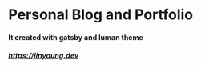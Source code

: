 

# Personal Blog and Portfolio

#### It created with gatsby and luman theme
##### https://jinyoung.dev




